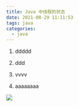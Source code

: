 ```yaml
---
title: Java 中线程的状态
date: 2021-08-29 11:11:53
tags: java
categories:
  - java
---
```


1. ddddd

2. ddd

3. vvvv

4. aaaaaaaa

![](/images/Java中线程的状态/线程状态.jpg)
